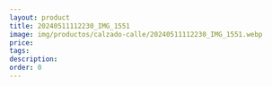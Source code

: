 ```yaml
---
layout: product
title: 20240511112230_IMG_1551
image: img/productos/calzado-calle/20240511112230_IMG_1551.webp
price: 
tags: 
description: 
order: 0
---
```

